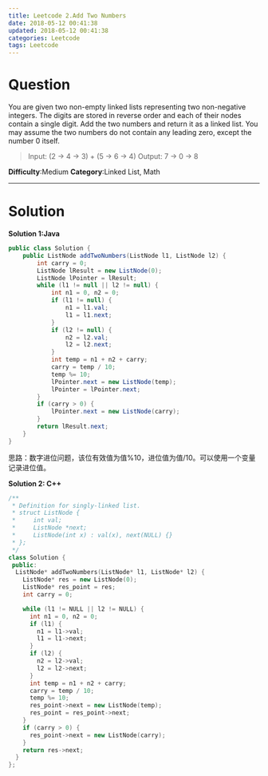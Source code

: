 ```yaml
---
title: Leetcode 2.Add Two Numbers
date: 2018-05-12 00:41:38
updated: 2018-05-12 00:41:38
categories: Leetcode 
tags: Leetcode
---
```


# Question

You are given two non-empty linked lists representing two non-negative integers. The digits are stored in reverse order and each of their nodes contain a single digit. Add the two numbers and return it as a linked list.
You may assume the two numbers do not contain any leading zero, except the number 0 itself.

> Input: (2 -> 4 -> 3) + (5 -> 6 -> 4)
> Output: 7 -> 0 -> 8

**Difficulty**:Medium
**Category**:Linked List, Math

<!-- more -->

*****

# Solution

**Solution 1:Java**

```java
public class Solution {
    public ListNode addTwoNumbers(ListNode l1, ListNode l2) {
        int carry = 0;
        ListNode lResult = new ListNode(0);
        ListNode lPointer = lResult;
        while (l1 != null || l2 != null) {
            int n1 = 0, n2 = 0;
            if (l1 != null) {
                n1 = l1.val;
                l1 = l1.next;
            }
            if (l2 != null) {
                n2 = l2.val;
                l2 = l2.next;
            }
            int temp = n1 + n2 + carry;
            carry = temp / 10;
            temp %= 10;
            lPointer.next = new ListNode(temp);
            lPointer = lPointer.next;
        }
        if (carry > 0) {
            lPointer.next = new ListNode(carry);
        }
        return lResult.next;
    }
}
```

思路：数字进位问题，该位有效值为值%10，进位值为值/10。可以使用一个变量记录进位值。

**Solution 2: C++**

```cpp
/**
 * Definition for singly-linked list.
 * struct ListNode {
 *     int val;
 *     ListNode *next;
 *     ListNode(int x) : val(x), next(NULL) {}
 * };
 */
class Solution {
 public:
  ListNode* addTwoNumbers(ListNode* l1, ListNode* l2) {
    ListNode* res = new ListNode(0);
    ListNode* res_point = res;
    int carry = 0;

    while (l1 != NULL || l2 != NULL) {
      int n1 = 0, n2 = 0;
      if (l1) {
        n1 = l1->val;
        l1 = l1->next;
      }
      if (l2) {
        n2 = l2->val;
        l2 = l2->next;
      }
      int temp = n1 + n2 + carry;
      carry = temp / 10;
      temp %= 10;
      res_point->next = new ListNode(temp);
      res_point = res_point->next;
    }
    if (carry > 0) {
      res_point->next = new ListNode(carry);
    }
    return res->next;
  }
};
```
